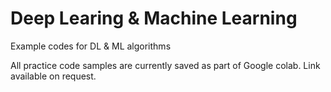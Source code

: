 # Deep Learing & Machine Learning
Example codes for DL & ML algorithms

All practice code samples are currently saved as part of Google colab. Link available on request.
